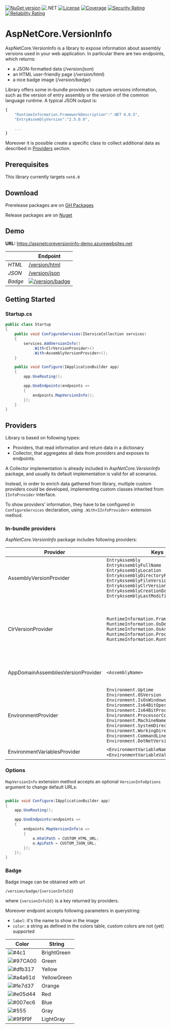 [![NuGet version](https://img.shields.io/nuget/v/AspNetCore.VersionInfo?color=yellowgreen)](http://www.nuget.org/packages/AspNetCore.VersionInfo) ![.NET](https://github.com/salem84/AspNetCore.VersionInfo/workflows/.NET/badge.svg) [![License](https://img.shields.io/badge/License-Apache%202.0-red.svg)](https://github.com/salem84/AspNetCore.VersionInfo/blob/master/LICENSE) [![Coverage](https://sonarcloud.io/api/project_badges/measure?project=salem84_AspNetCore.VersionInfo&metric=coverage)](https://sonarcloud.io/dashboard?id=salem84_AspNetCore.VersionInfo)
[![Security Rating](https://sonarcloud.io/api/project_badges/measure?project=salem84_AspNetCore.VersionInfo&metric=security_rating)](https://sonarcloud.io/dashboard?id=salem84_AspNetCore.VersionInfo)
[![Reliability Rating](https://sonarcloud.io/api/project_badges/measure?project=salem84_AspNetCore.VersionInfo&metric=reliability_rating)](https://sonarcloud.io/dashboard?id=salem84_AspNetCore.VersionInfo)

# AspNetCore.VersionInfo

AspNetCore.VersionInfo is a library to expose information about assembly versions used in your web application. 
In particular there are two endpoints, which returns:
* a JSON-formatted data (_/version/json_)
* an HTML user-friendly page (_/version/html_)
* a nice badge image (_/version/badge_)

Library offers some in-bundle providers to capture versions information, such as the version of entry assembly or the version of the common language runtime. A typical JSON output is: 

```js
{
    "RuntimeInformation.FrameworkDescription":".NET 6.0.5",
    "EntryAssemblyVersion":"2.5.0.0",

    ...
}
```

Moreover it is possible create a specific class to collect additional data as described in [Providers](#providers) section.

## Prerequisites
This library currently targets `net6.0`

## Download

Prerelease packages are on [GH Packages](https://github.com/salem84?tab=packages&repo_name=AspNetCore.VersionInfo)

Release packages are on [Nuget](http://www.nuget.org/packages/AspNetCore.VersionInfo)

## Demo

**URL:** https://aspnetcoreversioninfo-demo.azurewebsites.net

|   |  Endpoint |
| - | - |
| *HTML*   |   [/version/html](https://aspnetcoreversioninfo-demo.azurewebsites.net/version/html)               |
| *JSON*  |   [/version/json](https://aspnetcoreversioninfo-demo.azurewebsites.net/version/json)    |
| *Badge* |   [![/version/badge](https://aspnetcoreversioninfo-demo.azurewebsites.net/version/badge/EntryAssemblyVersion?color=BrightGreen&label=version)](https://aspnetcoreversioninfo-demo.azurewebsites.net/version/badge/EntryAssemblyVersion?color=BrightGreen&label=version) |

## Getting Started

### Startup.cs
```csharp
public class Startup
{
    public void ConfigureServices(IServiceCollection services)
    {
        services.AddVersionInfo()
            .With<ClrVersionProvider>()
            .With<AssemblyVersionProvider>();
    }

    public void Configure(IApplicationBuilder app)
    {
        app.UseRouting();

        app.UseEndpoints(endpoints =>
        {
            endpoints.MapVersionInfo();
        });
    }
}
```

## Providers
Library is based on following types:
* Providers, that read information and return data in a dictionary
* Collector, that aggregates all data from providers and exposes to endpoints.

A Collector implementation is already included in _AspNetCore.VersionInfo_ package, and usually its default implementation is valid for all scenarios. 

Instead, in order to enrich data gathered from library, multiple custom providers could be developed, implementing custom classes inherited from `IInfoProvider` interface.

To show providers' information, they have to be configured in `ConfigureServices` declaration, using `.With<IInfoProvider>` extension method.

### In-bundle providers
_AspNetCore.VersionInfo_ package includes following providers:

| Provider | Keys | Description |
| - | - | - |
| AssemblyVersionProvider  | `EntryAssembly` <br/> `EntryAssemblyFullName` <br/> `EntryAssemblyLocation` <br/> `EntryAssemblyDirectoryPath` <br/> `EntryAssemblyFileVersion` <br/> `EntryAssemblyClrVersion` <br/> `EntryAssemblyCreationDate` <br/> `EntryAssemblyLastModifiedDate` | Version and main properties of entry assembly |
| ClrVersionProvider  | `RuntimeInformation.FrameworkDescription` <br/> `RuntimeInformation.OsDescription` <br/> `RuntimeInformation.OsArchitecture` <br/> `RuntimeInformation.ProcessArchitecture` <br/> `RuntimeInformation.RuntimeIdentifier` | Version of the common language runtime and .NET installation on which the app is running |
| AppDomainAssembliesVersionProvider  | `<AssemblyName>` | Version of assemblies loaded in App Domain |
| EnvironmentProvider  | `Environment.Uptime` <br/> `Environment.OSVersion` <br/> `Environment.IsOsWindows` <br/> `Environment.Is64BitOperatingSystem` <br/> `Environment.Is64BitProcess` <br/> `Environment.ProcessorCount` <br/> `Environment.MachineName` <br/> `Environment.SystemDirectory` <br/> `Environment.WorkingDirectory` <br/> `Environment.CommandLine` <br/> `Environment.DotNetVersion` | Environment properties |
| EnvironmentVariablesProvider | `<EnvironmentVariableName>`-`<EnvironmentVariableValue>` | Environment variables |

### Options

`MapVersionInfo` extension method accepts an optional `VersionInfoOptions` argument to change default URLs:

```csharp

public void Configure(IApplicationBuilder app)
{
    app.UseRouting();

    app.UseEndpoints(endpoints =>
    {
        endpoints.MapVersionInfo(o =>
        {
            o.HtmlPath = CUSTOM_HTML_URL;
            o.ApiPath = CUSTOM_JSON_URL;
        });
    });
}

```


### Badge

Badge image can be obtained with url

`/version/badge/{versionInfoId}`

where `{versionInfoId}` is a key returned by providers.

Moreover endpoint accepts following parameters in querystring:
* `label`: it's the name to show in the image
* `color`: a string as defined in the colors table, custom colors are not (yet) supported

| Color | String | 
| -     | -      |
| ![#4c1](https://via.placeholder.com/15/4c1/000000.png?text=+)| BrightGreen |
| ![#97CA00](https://via.placeholder.com/15/97CA00/000000.png?text=+) | Green |
| ![#dfb317](https://via.placeholder.com/15/dfb317/000000.png?text=+) | Yellow |
| ![#a4a61d](https://via.placeholder.com/15/a4a61d/000000.png?text=+) | YellowGreen |
| ![#fe7d37](https://via.placeholder.com/15/fe7d37/000000.png?text=+) | Orange |
| ![#e05d44](https://via.placeholder.com/15/e05d44/000000.png?text=+) | Red |
| ![#007ec6](https://via.placeholder.com/15/007ec6/000000.png?text=+) | Blue |
| ![#555](https://via.placeholder.com/15/555/000000.png?text=+) | Gray |
| ![#9f9f9f](https://via.placeholder.com/15/9f9f9f/000000.png?text=+) | LightGray |

